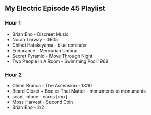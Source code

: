 ## My Electric Episode 45 Playlist

### Hour 1
* Brian Eno - Discreet Music
* Norah Lorway - 0605
* Chihei Hatakeyama - blue reminder
* Endurance - Mercurian Umbra
* Secret Pyramid - Move Through Night
* Two People In A Room - Swimming Pool 1969

### Hour 2
* Glenn Branca - The Ascension - 13:10
* Beard Closet + Bodies That Matter - monuments to monuments
* scant intone - earos [rmx]
* Moss Harvest - Second Coin
* Brian Eno - 2/2